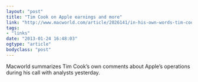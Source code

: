 ```yaml
---
layout: "post"
title: "Tim Cook on Apple earnings and more"
link: "http://www.macworld.com/article/2026141/in-his-own-words-tim-cook-on-apple-earnings-and-more.html"
tags: 
- "links"
date: "2013-01-24 16:48:03"
ogtype: "article"
bodyclass: "post"
---
```


Macworld summarizes Tim Cook’s own comments about Apple’s operations during his call with analysts yesterday.
